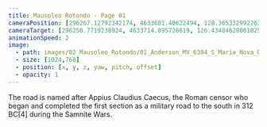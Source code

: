 ```yaml
---
title: Mausoleo Rotondo - Page 01
cameraPosition: [296267.12792342174, 4633681.40622494, 128.3653329922611]
cameraTarget: [296250.7719238924, 4633714.095726619, 126.43484628061825]
animationSpeed: 2
image:
  - path: images/02_Mausoleo_Rotondo/01_Anderson_MV_6304_S_Maria_Nova_D_A_ca_1890-2018.jpg
  - size: [1024,768]
  - position: [x, y, z, yaw, pitch, offset]
  - opacity: 1
---
```


The road is named after Appius Claudius Caecus, the Roman censor who began and completed the first section as a military road to the south in 312 BC[4] during the Samnite Wars.


<!-- <iframe width="100%" height="315" src="https://www.youtube.com/embed/LkIMjtfAj1s" title="YouTube video player" frameborder="0" allow="accelerometer; autoplay; clipboard-write; encrypted-media; gyroscope; picture-in-picture" allowfullscreen></iframe> -->
